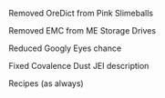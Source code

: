 Removed OreDict from Pink Slimeballs

Removed EMC from ME Storage Drives

Reduced Googly Eyes chance

Fixed Covalence Dust JEI description

Recipes (as always)
